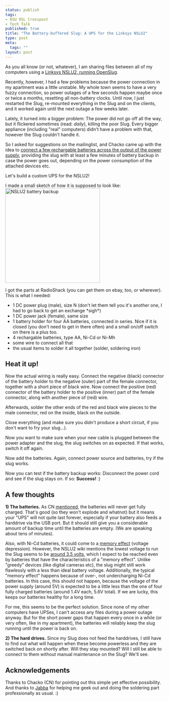 ```yaml
--- 
status: publish
tags: 
- OSU OSL Crosspost
- Tech Talk
published: true
title: "The Battery-buffered Slug: A UPS for the Linksys NSLU2"
type: post
meta: 
  tags: ""
layout: post
---
```

As you all know (or not, whatever), I am sharing files between all of my computers using a <a href="http://fredericiana.com/2005/12/16/nslu2-linux-usb-harddrive-spindown/">Linksys NSLU2, running OpenSlug</a>.

Recently, however, I had a few problems because the power connection in my apartment was a little unstable. My whole town seems to have a very fuzzy connection, so power outages of a few seconds happen maybe once or twice a months, resetting all non-battery clocks. Until now, I just restarted the Slug, re-mounted everything in the Slug and on the clients, and it worked again until the next outage a few weeks later.

Lately, it turned into a bigger problem: The power did not go off all the way, but it flickered sometimes (read: <em>daily</em>), killing the poor Slug. Every bigger appliance (including "real" computers) didn't have a problem with that, however the Slug couldn't handle it.

So I asked for suggestions on the mailinglist, and Chacko came up with the idea to <a href="http://groups.yahoo.com/group/nslu2-linux/message/14409">connect a few rechargable batteries across the output of the power supply</a>, providing the slug with at least a few minutes of battery backup in case the power goes out, depending on the power consumption of the attached devices etc.

Let's build a custom UPS for the NSLU2!

I made a small sketch of how it is supposed to look like:
<a class="imagelink" href="http://fredericiana.com/wp-content/uploads/2006/08/slug-ups.png" title="NSLU2 battery backup"><img id="image88" src="http://fredericiana.com/wp-content/uploads/2006/08/slug-ups.png" alt="NSLU2 battery backup" width="300"  class="centered" /></a>
<!--more-->
I got the parts at RadioShack (you can get them on ebay, too, or wherever). This is what I needed:
<ul>
	<li>1 DC power plug (male), size N (don't let them tell you it's another one, I had to go back to get an exchange *sigh*)</li>
	<li>1 DC power jack (female), same size</li>
	<li>1 battery holder for four AA batteries, connected in series. Nice if it is closed (you don't need to get in there often) and a small on/off switch on there is a plus too.</li>
	<li>4 rechargable batteries, type AA, Ni-Cd or Ni-Mh</li>
	<li>some wire to connect all that</li>
	<li>the usual items to solder it all together (solder, soldering iron)</li>
</ul>

<h2>Heat it up!</h2>
Now the actual wiring is really easy. Connect the negative (black) connector of the battery holder to the negative (outer) part of the female connector, together with a short piece of black wire. Now connect the positive (red) connector of the battery holder to the positive (inner) part of the female connector, along with another piece of (red) wire.

Afterwards, solder the other ends of the red and black wire pieces to the male connector, red on the inside, black on the outside.

Close everything (and make sure you didn't produce a short circuit, if you don't want to fry your slug...).

Now you want to make sure when your new cable is plugged between the power adapter and the slug, the slug switches on as expected. If that works, switch it off again.

Now add the batteries. Again, connect power source and batteries, try if the slug works.

Now you can test if the battery backup works: Disconnect the power cord and see if the slug stays on. If so: <strong>Success!</strong> :)

<h2>A few thoughts</h2>
<strong>1) The batteries.</strong> As CN <a href="http://groups.yahoo.com/group/nslu2-linux/message/14467">mentioned</a>, the batteries will never get fully charged. That's good (so they won't explode and whatnot) but it means your "UPS" will not quite last forever, especially if your battery also feeds a harddrive via the USB port. But it should still give you a considerable amount of backup time until the batteries are empty. (We are speaking about tens of minutes).

Also, with Ni-Cd batteries, it could come to a <a href="http://en.wikipedia.org/wiki/Memory_effect">memory effect</a> (voltage depression). However, the NSLU2 wiki mentions the lowest voltage to run the Slug seems to be <a href="http://www.nslu2-linux.org/wiki/HowTo/MakeABatteryPoweredSlug">around 3.5 volts</a>, which I expect to be reached even by batteries that have the characteristics of a "memory effect". Unlike "greedy" devices (like digital cameras etc), the slug might still work flawlessly with a less than ideal battery voltage. Additionally, the typical "memory effect" happens because of over-, not undercharging Ni-Cd batteries. In this case, this should not happen, because the voltage of the power supply (around 5V) is expected to be a little less than the one of four fully charged batteries (around 1.4V each, 5.6V total). If we are lucky, this keeps our batteries healthy for a long time.

For me, this seems to be the perfect solution. Since none of my other computers have UPSes, I can't access any files during a power outage anyway. But for the short power gaps that happen every once in a while (or very often, like in my apartment), the batteries will reliably keep the slug running until the power is back on.

<strong>2) The hard drives.</strong> Since my Slug does not feed the harddrives, I still have to find out what will happen when these become powerless and they are switched back on shortly after. Will they stay mounted? Will I still be able to connect to them without manual maintenance on the Slug? We'll see.

<h2>Acknowledgements</h2>
Thanks to Chacko (CN) for pointing out this simple yet effective possibility. And thanks to <a href="http://dowhaus.com/blog/">Jabba</a> for helping me geek out and doing the soldering part professionally as usual. :)
